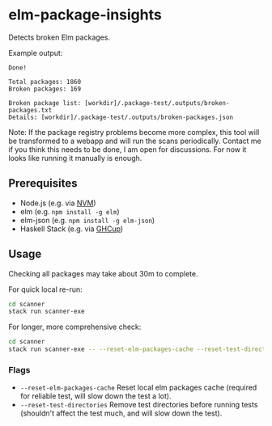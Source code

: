 # elm-package-insights

Detects broken Elm packages.

Example output:

```
Done!

Total packages: 1860
Broken packages: 169

Broken package list: [workdir]/.package-test/.outputs/broken-packages.txt
Details: [workdir]/.package-test/.outputs/broken-packages.json
```

Note: If the package registry problems become more complex, this tool will be transformed to a webapp and will run the scans periodically. Contact me if you think this needs to be done, I am open for discussions. For now it looks like running it manually is enough.

## Prerequisites

- Node.js (e.g. via [NVM](https://github.com/nvm-sh/nvm))
- elm (e.g. `npm install -g elm`)
- elm-json (e.g. `npm install -g elm-json`)
- Haskell Stack (e.g. via [GHCup](https://www.haskell.org/ghcup/))

## Usage

Checking all packages may take about 30m to complete.

For quick local re-run:

```sh
cd scanner
stack run scanner-exe
```

For longer, more comprehensive check:

```sh
cd scanner
stack run scanner-exe -- --reset-elm-packages-cache --reset-test-directories
```

### Flags

- `--reset-elm-packages-cache`
  Reset local elm packages cache (required for reliable test, will slow down the test a lot).
- `--reset-test-directories`
  Remove test directories before running tests (shouldn't affect the test much, and will slow down the test).
